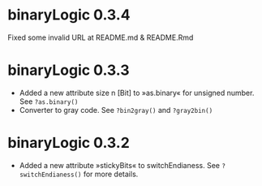 # binaryLogic 0.3.4

Fixed some invalid URL at README.md & README.Rmd

# binaryLogic 0.3.3

* Added a new attribute size n [Bit] to »as.binary« for unsigned number. See `?as.binary()`
* Converter to gray code. See `?bin2gray()` and `?gray2bin()`

# binaryLogic 0.3.2

* Added a new attribute »stickyBits« to switchEndianess. See `?switchEndianess()` for more details.

